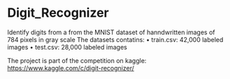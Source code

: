 # Digit_Recognizer
 
Identify digits from a from the MNIST dataset of hanndwritten images of 784 pixels in gray scale
The datasets contatins:
•	train.csv: 42,000 labeled images
•	test.csv: 28,000 labeled images

The project is part of the competition on kaggle: https://www.kaggle.com/c/digit-recognizer/

